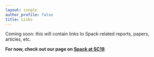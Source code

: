 ```yaml
---
layout: single
author_profile: false
title: Links
---
```


Coming soon: this will contain links to Spack-related reports, papers,
articles, etc.

**For now, check out our page on [Spack at SC19](/spack-at-sc19/)**.
